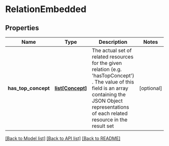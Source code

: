 # RelationEmbedded

## Properties
Name | Type | Description | Notes
------------ | ------------- | ------------- | -------------
**has_top_concept** | [**list[Concept]**](Concept.md) | The actual set of related resources for the given relation (e.g. &#x27;hasTopConcept&#x27;) . The value of this field is an array containing the JSON Object representations of each related resource in the result set | [optional] 

[[Back to Model list]](../README.md#documentation-for-models) [[Back to API list]](../README.md#documentation-for-api-endpoints) [[Back to README]](../README.md)

